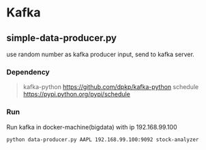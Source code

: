 # Kafka


## simple-data-producer.py
use random number as kafka producer input, send to kafka server.

### Dependency
>kafka-python
https://github.com/dpkp/kafka-python
>schedule
https://pypi.python.org/pypi/schedule

### Run
Run kafka in docker-machine(bigdata) with ip 192.168.99.100
```sh
python data-producer.py AAPL 192.168.99.100:9092 stock-analyzer
```